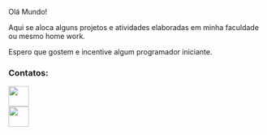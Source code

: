 Olá Mundo!

Aqui se aloca alguns projetos e atividades elaboradas em minha faculdade ou mesmo home work.

Espero que gostem e incentive algum programador iniciante.


### Contatos:

<div>
  <a href="https://www.linkedin.com/in/renansouzadeoliveira/" target="_blank"><img src="https://cdn-icons-png.flaticon.com/512/174/174857.png" target="_blank"              width="40" height="40"></a>  
</div>

<div>
  <a href="https://instagram.com/renansouzzzz" target="_blank"><img src="https://flyclipart.com/thumb2/instagram-instagram-logo-logo-label-icon-885014.png"          target="_blank" width="40" height="40"></a>
</div>
